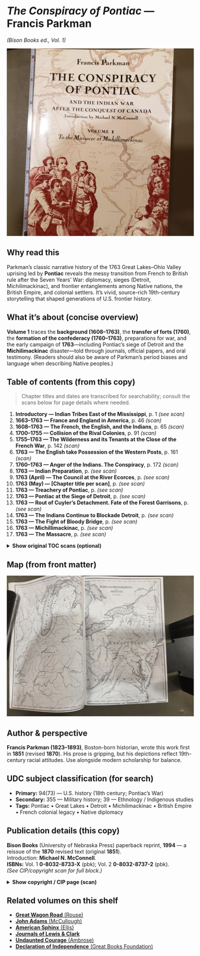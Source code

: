 # *The Conspiracy of Pontiac* — Francis Parkman  
*(Bison Books ed., Vol. 1)*

![Cover – Conspiracy of Pontiac](ConspiracyOfPontiac_Parkman_Cover.jpg)

## Why read this
Parkman’s classic narrative history of the 1763 Great Lakes–Ohio Valley uprising led by **Pontiac** reveals the messy transition from French to British rule after the Seven Years’ War: diplomacy, sieges (Detroit, Michilimackinac), and frontier entanglements among Native nations, the British Empire, and colonial settlers. It’s vivid, source-rich 19th-century storytelling that shaped generations of U.S. frontier history.

## What it’s about (concise overview)
**Volume 1** traces the **background (1608–1763)**, the **transfer of forts (1760)**, the **formation of the confederacy (1760–1763)**, preparations for war, and the early campaign of **1763**—including Pontiac’s siege of Detroit and the **Michilimackinac** disaster—told through journals, official papers, and oral testimony. (Readers should also be aware of Parkman’s period biases and language when describing Native peoples.)

## Table of contents (from this copy)

> Chapter titles and dates are transcribed for searchability; consult the scans below for page details where needed.

1. **Introductory — Indian Tribes East of the Mississippi**, p. 1 *(see scan)*
2. **1663–1763 — France and England in America**, p. 46 *(scan)*
3. **1608–1763 — The French, the English, and the Indians**, p. 65 *(scan)*
4. **1700–1755 — Collision of the Rival Colonies**, p. 91 *(scan)*
5. **1755–1763 — The Wilderness and its Tenants at the Close of the French War**, p. 142 *(scan)*
6. **1763 — The English take Possession of the Western Posts**, p. 161 *(scan)*
7. **1760–1763 — Anger of the Indians. The Conspiracy**, p. 172 *(scan)*
8. **1763 — Indian Preparation**, p. *(see scan)*
9. **1763 (April) — The Council at the River Ecorces**, p. *(see scan)*
10. **1763 (May) — [Chapter title per scan]**, p. *(see scan)*
11. **1763 — Treachery of Pontiac**, p. *(see scan)*
12. **1763 — Pontiac at the Siege of Detroit**, p. *(see scan)*
13. **1763 — Rout of Cuyler’s Detachment. Fate of the Forest Garrisons**, p. *(see scan)*
14. **1763 — The Indians Continue to Blockade Detroit**, p. *(see scan)*
15. **1763 — The Fight of Bloody Bridge**, p. *(see scan)*
16. **1763 — Michillimackinac**, p. *(see scan)*
17. **1763 — The Massacre**, p. *(see scan)*

<details>
<summary><strong>Show original TOC scans (optional)</strong></summary>

[![Table of contents — vol. 1 (page set 1)](ConspiracyOfPontiac_Parkman_TOC.jpg)](ConspiracyOfPontiac_Parkman_TOC.jpg)  
[![Table of contents — vol. 1 (page set 2)](ConspiracyOfPontiac_Parkman_TOC2.jpg)](ConspiracyOfPontiac_Parkman_TOC2.jpg)  
[![Table of contents — vol. 1 (page set 3)](ConspiracyOfPontiac_Parkman_TOC3.jpg)](ConspiracyOfPontiac_Parkman_TOC3.jpg)  
[![Table of contents — vol. 1 (page set 4)](ConspiracyOfPontiac_Parkman_TOC4.jpg)](ConspiracyOfPontiac_Parkman_TOC4.jpg)  
[![Table of contents — vol. 1 (page set 5)](ConspiracyOfPontiac_Parkman_TOC5.jpg)](ConspiracyOfPontiac_Parkman_TOC5.jpg)  
[![Table of contents — vol. 1 (page set 6)](ConspiracyOfPontiac_Parkman_TOC6.jpg)](ConspiracyOfPontiac_Parkman_TOC6.jpg)

</details>

## Map (from front matter)
![Map](ConspiracyOfPontiac_Parkman_Map.jpg)

## Author & perspective
**Francis Parkman (1823–1893)**, Boston-born historian, wrote this work first in **1851** (revised **1870**). His prose is gripping, but his depictions reflect 19th-century racial attitudes. Use alongside modern scholarship for balance.

## UDC subject classification (for search)

- **Primary:** 94(73) — U.S. history (18th century; Pontiac’s War)
- **Secondary:** 355 — Military history; 39 — Ethnology / Indigenous studies
- **Tags:** Pontiac • Great Lakes • Detroit • Michilimackinac • British Empire • French colonial legacy • Native diplomacy

## Publication details (this copy)
**Bison Books** (University of Nebraska Press) paperback reprint, **1994** — a reissue of the **1870** revised text (original **1851**).  
Introduction: **Michael N. McConnell**.  
**ISBNs:** Vol. 1 **0-8032-8733-X** (pbk); Vol. 2 **0-8032-8737-2** (pbk).  
*(See CIP/copyright scan for full block.)*

<details>
<summary><strong>Show copyright / CIP page (scan)</strong></summary>

[![Copyright/CIP page — Bison Books ed.](ConspiracyOfPontiac_Parkman_CopyRight.jpg)](ConspiracyOfPontiac_Parkman_CopyRight.jpg)

</details>

## Related volumes on this shelf
- [**Great Wagon Road** (Rouse)](GreatWagonRoad.md)
- [**John Adams** (McCullough)](JohnAdams_McCullough.md)
- [**American Sphinx** (Ellis)](AmericanSphinx_Ellis.md)
- [**Journals of Lewis & Clark**](JournalsOfLewisClark.md)
- [**Undaunted Courage** (Ambrose)](UndauntedCourage_Ambrose.md)
- [**Declaration of Independence** (Great Books Foundation)](DeclarationOfIndependence.md)
